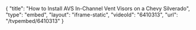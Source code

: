 {
    "title": "How to Install AVS In-Channel Vent Visors on a Chevy Silverado",
    "type": "embed",
    "layout": "iframe-static",
    "videoId": "6410313",
    "url": "\/tvpembed\/6410313"
}
